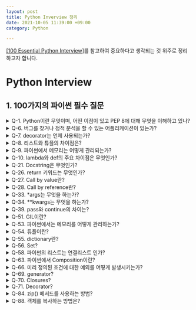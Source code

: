 ```yaml
---
layout: post
title: Python Inverview 정리
date: 2021-10-05 11:39:00 +09:00
category: Python

---
```


[[100 Essential Python Interview]](https://www.techbeamers.com/python-interview-questions-programmers/)를 참고하여 중요하다고 생각되는 것 위주로 정리하고자 합니다.

# Python Interview

## 1. 100가지의 파이썬 필수 질문

<details class="Q1">
  <summary>Q-1. Python이란 무엇이며, 어떤 이점이 있고 PEP 8에 대해 무엇을 이해하고 있나?</summary>
  <ul>
    <li>Python은 가장 성공적인 Interpreted 언어이며, 실행하기 전에 컴파일이 필요 없음. </li>
    <details>
    <summary>Python 프로그래밍의 이점</summary>
    <ul>
      <li>변수의 데이터 타입을 언급 할 필요가 없음.</li>
      <li>객체 지향 프로그래밍을 지원.</li>
      <li>파이썬의 함수는 클래스 객체와 같음. 변수에 할당하고 다른 메서드에서 반환하고 인수로 전달할 수 있음</li>
      <li>개발시간은 빠르지만 컴파일된 언어보다 속도는 느릴수가 있음.<br>다행히, C언어로 확장할 수 있어 최적화할 수 있음.</li>
      <li>웹 기반 애플리케이션, 테스트 자동화, 데이터 모델링, 빅데이터 분석 등 여러 용도로 사용함.</li>
      <li>PEP8은 파이썬 코딩 표준이며, 더 읽기 쉬운 코드를 제공하도록 안내함.</li>
    </ul>
    </details>
  </ul>
</details>

<details>
  <summary>Q-6. 버그를 찾거나 정적 분석을 할 수 있는 어플리케이션이 있는가?
    </summary>
  <ul>
    <li>PyChecker : 정적 분석에 사용, 프로젝트의 버그를 식별하고 버그와 관련된 스타일 및 복잡성도 보여줌</li>
    <li>Pylint : 코딩 표준을 충족하는지 확인</li>
    </ul>
</details>

<details>
  <summary>Q-7. decorator는 언제 사용되는가?
    </summary>
  <ul>
    <li>함수를 빠르게 변경할 때 사용 가능함.</li>
  </ul>
</details>

<details>
  <summary>Q-8. 리스트와 튜플의 차이점은?
    </summary>
  <ul>
    <li>리스트는 mutable(수정 가능), 튜플은 immutable(수정 불가능)</li>
  </ul>
</details>

<details>
  <summary>Q-9. 파이썬에서 메모리는 어떻게 관리되는가?
    </summary>
  <ul>
    <li>개별 힙을 사용하여 메모리 유지</li>
    <li>힙은 모든 파이썬 객체와 자료구조를 가지고 있으며 이 영역은 파이썬 인터프리터만이 접근 가능하며 프로그래머는 사용 불가능</li>
    <li>내장된 가비지 컬렉터를 통해 사용되지 않은 메모리 관리</li>
  </ul>
</details>

<details>
  <summary>Q-10. lambda와 def의 주요 차이점은 무엇인가?
    </summary>
  <ul>
    <li>def는 여러 표현식을 가질 수 있지만, lambda는 단일 함수</li>
    <li>def는 함수를 생성하고 나중에 호출 할 이름을 지정하고, lambda는 함수 객체를 형성하고 반환</li>
    <li>def는 return문을 가질 수 있지만 lambda는 불가능</li>
    <li>lambda는 list나 dictionary에서 사용가능</li>
  </ul>
</details>

<details>
  <summary>Q-21. Docstring은 무엇인가?
    </summary>
  <ur>
    <li>파이썬의 모듈, 함수, 클래스, 메소드 정의의 첫 번째 명령문으로 발생하는 문자열 리터럴</li>
    <li>해당 객체의 doc 특수 속성으로 변환됨</li></ur>
  <pre><code class="language-python" lang="python">def print_items(items):
    # Doctsring (print_items.__doc__)
    """
    items를 print
    :param items: 
    :return: 
    """
    for item in items:
        print(item)</code></pre>
</details>

<details>
  <summary>Q-26. return 키워드는 무엇인가?
    </summary>
  <ul>
    <li>함수의 목적은 입력을 받아 출력을 반환하는 것</li>
    <li>return은 호출자에게 값을 보내는데 사용</li>
  </ul>
</details>

<details>
  <summary>Q-27. Call by value란?
    </summary>
  <ul>
    <li>표현식 또는 값이 함수의 각 변수에 바인딩되는지 여부를 나타내는 인수</li>
    <li>해당 변수는 로컬로 취급하며, 함수 외부에 반영되지 않음.</li>
  </ul>
</details>

<details>
  <summary>Q-28. Call by reference란?
    </summary>
  <ul>
    <li>참조로 인수를 전달하면 단순 복사가 아닌 함수에 대한 암시적 참조로 사용됨.</li>
    <li>로컬 복사본을 만들 필요가 없으므로 시간과 공간 효율성을 높일 수 있음.</li>
    <li>함수 호출 중 변수가 실수로 변경 될 수 있으므로 프로그래머는 이러한 불확실성을 피하기 위한 코드를 작성해야 함.</li>
  </ul>
</details>

<details>
  <summary>Q-33. *args는 무엇을 하는가?
    </summary>
  <ul>
    <li>N개의 매개변수를 넘기겠다.</li>
      <pre><code class="language-python" lang="python"># Python code to demonstrate 
# *args for dynamic arguments 
def fn(*argList):  
    for argx in argList:
        print (argx) 
fn('I', 'am', 'Learning', 'Python')
# Output
# I
# am
# Learning
# Python</code></pre>
  </ul>
</details>

<details>
  <summary>Q-34. **kwargs는 무엇을 하는가?
    </summary>
  <ul>
    <li>이름이나 키워드로 지정할 수 있는 N 개의 인수를 전달</li>
          <pre><code class="language-python" lang="python"># Python code to demonstrate 
# **kwargs for dynamic + named arguments 
def fn(**kwargs):  
for emp, age in kwargs.items(): 
    print ("%s's age is %s." %(emp, age))
# Output
# John's age is 25.
# Kalley's age is 22.
# Tom's age is 32.</code></pre>
  </ul>
</details>

<details>
  <summary>Q-39. pass와 continue의 차이는?
    </summary>
  <ul>
    <li>pass문은 아무것도 하지 않는다.</li>
    <li>continue문은 루프가 다음 반복에서 다시 시작되도록 한다.</li>
  </ul>
</details>

<details>
  <summary>Q-51. GIL이란?
    </summary>
  <ul>
    <li>Global Interpreter Lock의 약자로 인터프리터가 한 스레드만 하나의 바이트코드를 실행 시킬 수 있도록 해주는 Lock</li>
    <li>파이썬은 기본적으로 garbage collection과 reference counting을 통해 할당된 메모리를 관리하는데<br>멀티스레드인 경우 여러 스레드가 하나의 객체를 사용한다면 reference count를 관리하기 위하여 모든 객체에 대한 lock이 필요함<br>이러한 비효율을 막기 위해 GIL을 사용하게 됨</li>
    <li>하나의 Lock을 통해 모든 객체들에 대한 reference count의 동기화 문제를 해결</li>
  </ul>
</details>

<details>
  <summary>Q-53. 파이썬에서는 메모리를 어떻게 관리하는가?
    </summary>
  <ul>
    <li>모든 객체와 자료구조를 가지고 있는 힙 관리자가 내부적으로 구현되어 있음.</li>
    <li>이 힙 관리자는 객체에 대한 힙 공간 할당, 할당 해제를 수행함.</li>
  </ul>
</details>

<details>
  <summary>Q-54. 튜플이란?
    </summary>
  <ul>
    <li>immutable한 자료형으로 리스트와 비슷한 구조를 가지고 있지만, 수정이 가능하냐 안하느냐는 차이가 있음</li>
  </ul>
</details>

<details>
  <summary>Q-55. dictionary란?
    </summary>
  <ul>
    <li>collection 데이터 타입의 하나로 key와 value의 구조로 이뤄진 데이터 타입</li>
    <li>해쉬, 맵 혹은 해쉬맵이라고 불림</li>
  </ul>
</details>

<details>
  <summary>Q-56. Set?
    </summary>
  <ul>
    <li>순서가 없는 collection 데이터 객체로 유니크하고 변경 불가능한 객체를 저장</li>
  </ul>
</details>

<details>
  <summary>Q-58. 파이썬의 리스트는 연결리스트 인가?
    </summary>
  <ul>
    <li>가변 길이의 배열로 C 스타일의 연결리스트와는 다르다.</li>
    <li>내부적으로 다른 객체를 참조하기 위한 연속적인 배열을 가지며, 배열 변수에 대한 포인터와 그 길이를 리스트 헤더에 저장</li>
  </ul>
</details>

<details>
  <summary>Q-63. 파이썬에서 Composition이란?
    </summary>
  <ul>
    <li>상속의 한 종류로 기본 클래스에서 상속을 하지만 파생 클래스의 멤버 역할을 하는 기본 클래스의 인스턴스 변수를 사용</li>
    <pre><code class="language-python" lang="python">class PC: # Base class
processor = "Xeon" # Common attribute
def __init__(self, processor, ram):
    self.processor = processor
    self.ram = ram
    def set_processor(self, new_processor):
        processor = new_processor
    def get_PC(self):
        return "%s cpu & %s ram" % (self.processor, self.ram)

class Tablet():
    make = "Intel"
    def __init__(self, processor, ram, make):
        self.PC = PC(processor, ram) # Composition
        self.make = make
    def get_Tablet(self):
        return "Tablet with %s CPU & %s ram by %s" % (self.PC.processor, self.PC.ram, self.make)
if __name__ == "__main__":
    tab = Tablet("i7", "16 GB", "Intel")
    print(tab.get_Tablet())</code></pre>
  </ul>
</details>

<details>
  <summary>Q-66. 미리 정의된 조건에 대한 예외를 어떻게 발생시키는가?
    </summary>
    <pre><code class="language-python" lang="python"># Example - Raise an exception
while True:
    try:
        value = int(input("Enter an odd number- "))
        if value%2 == 0:
            raise ValueError("Exited due to invalid input!!!")
        else:
            print("Value entered is : %s" % value)
    except ValueError as ex:
        print(ex)
        break
# output
Enter an odd number- 2
Exited due to invalid input!!!
# output
Enter an odd number- 1
Value entered is : 1
Enter an odd number-</code></pre>
</details>

<details>
  <summary>Q-69. generator?
    </summary>
  <ul>
    <li>iterator를 생성하는 함수이며, yield 키워드를 사용하여 반환</li>
    <li>return과 달리 반환 후에 종료되지 않고 그 상태 유지</li>
    <li>memory를 효율적으로 사용할 수 있다.</li>
  </ul>
</details>

<details>
  <summary>Q-70. Closures?
    </summary>
  <ul>
    <li>함수 객체로서 다른 함수를 반환</li>
    <pre><code class="language-python" lang="python">def multiply_number(num):
    def product(number):
        # 'product() here is a closure'
        return num * number    
    return product
num_2 = multiply_number(2)
print(num_2(11))
print(num_2(24))
num_6 = multiply_number(6)
print(num_6(1))
# output
# 22
# 48
# 6</code></pre>
  </ul>
</details>

<details>
  <summary>Q-71. Decorator?
    </summary>
  <ul>
    <li>함수 객체에 동적으로 새로운 기능을 추가</li>
        <pre><code class="language-python" lang="python">def decorator_sample(func):
    def decorator_hook(*args, **kwargs):
        print("Before the function call")
        result = func(*args, **kwargs)
        print("After the function call")
        return result
    return decorator_hook
@decorator_sample
def product(x, y):
    # "Function to multiply two numbers."
    return x * y
print(product(3,3))</code></pre>
  </ul>
</details>

<details>
  <summary>Q-84. zip() 메서드를 사용하는 방법?
    </summary>
  <ul>
    <li>여러 컨테이너의 해당 인덱스를 매핑하여 단일 단위로 사용함.</li>
  <pre><code class="language-python" lang="python"># Example: zip() function
emp = [ "tom", "john", "jerry", "jake" ]
age = [ 32, 28, 33, 44 ]
dept = [ 'HR', 'Accounts', 'R&D', 'IT' ]<br>
# call zip() to map values
out = zip(emp, age, dept)
# convert all values for printing them as set<br>
out = set(out)
# Displaying the final values<br>
print ("The output of zip() is : ",end="") 
print (out)<br>
# output
# The output of zip() is : {('jerry', 33, 'R&D'), ('jake', 44, 'IT') ,('john', 28, 'Accounts'), ('tom', 32, 'HR')}
</code></pre></ul>
</details>

<details>
  <summary>Q-88. 객체를 복사하는 방법은?
    </summary>
  <ul>
    <li>copy.copy()
      <ul>
        <li>얕은 복사는 새로운 객체(변수)를 만든 후에 원본에 접근할 수 있는 참조(reference)를 입력한다.<br>👉🏽 이런 경우 서로 다른 변수명이지만 본질적으로 서로 같은 대상을 의미하므로 하나의 변수 역시 수정이 된다.</li>
        <li>가변형(mutable) 자료형에 대해서 적용이 가능하다.<br>👉🏽 가변형(mutable) 자료형은 같은 주소에서 값(value)이 변경 가능하기 때문에 얕은 복사가 가능하다.<br>👉🏽 불변형(immutable) 자료형은 본질적으로 변경이 불가능하므로 재배정을 통해 변수를 바꾼다. 따라서 재배정이 이루어지므로 객체가 서로 달라진다.</li>
      </ul>
    </li>
    <li>copy.deepcopy()
      <ul>
        <li>깊은 복사는 내부에 객체들까지 모두 새롭게 copy 되는 것</li>
        <li>깊은 복사는 새로운 객체(변수)를 만든 뒤에 원본의 복사본을 변수에 입력한다.<br>👉🏽 서로 값만 같을 뿐 본질적으로 서로 다르기 때문에 한 변수가 수정될 시 다음 변수가 수정되지 않는다.</li>
      </ul>
    </li>
  </ul>
</details>


